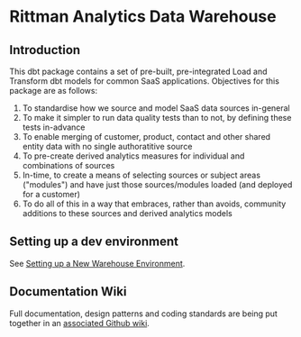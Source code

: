 # Rittman Analytics Data Warehouse

## Introduction
This dbt package contains a set of pre-built, pre-integrated Load and Transform dbt models for common SaaS applications.
Objectives for this package are as follows:

1. To standardise how we source and model SaaS data sources in-general
2. To make it simpler to run data quality tests than to not, by defining these tests in-advance
3. To enable merging of customer, product, contact and other shared entity data with no single authoratitive source
4. To pre-create derived analytics measures for individual and combinations of sources
5. In-time, to create a means of selecting sources or subject areas ("modules") and have just those sources/modules loaded (and deployed for a customer)
6. To do all of this in a way that embraces, rather than avoids, community additions to these sources and derived analytics models

## Setting up a dev environment

See [Setting up a New Warehouse Environment](https://github.com/rittmananalytics/ra_data_warehouse/wiki/Setting-up-a-New-Warehouse-Environment).

## Documentation Wiki

Full documentation, design patterns and coding standards are being put together in an [associated Github wiki](https://github.com/rittmananalytics/ra_data_warehouse/wiki).

